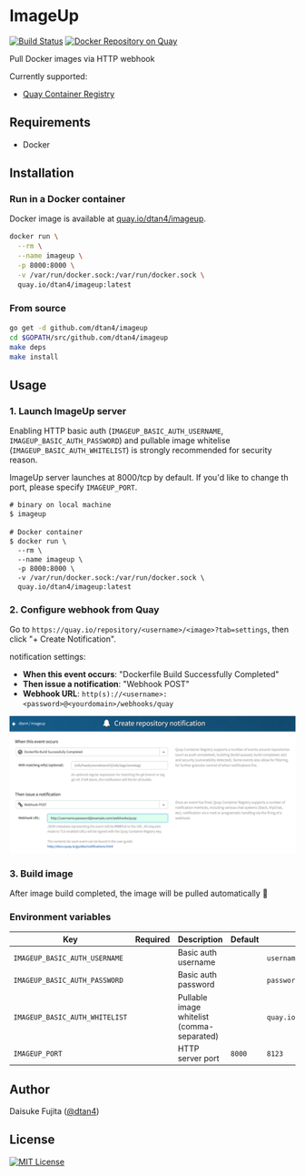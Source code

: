 # ImageUp

[![Build Status](https://travis-ci.org/dtan4/imageup.svg?branch=master)](https://travis-ci.org/dtan4/imageup)
[![Docker Repository on Quay](https://quay.io/repository/dtan4/imageup/status "Docker Repository on Quay")](https://quay.io/repository/dtan4/imageup)

Pull Docker images via HTTP webhook

Currently supported:

- [Quay Container Registry](https://quay.io/)

## Requirements

- Docker

## Installation

### Run in a Docker container

Docker image is available at [quay.io/dtan4/imageup](https://quay.io/repository/dtan4/imageup).

```bash
docker run \
  --rm \
  --name imageup \
  -p 8000:8000 \
  -v /var/run/docker.sock:/var/run/docker.sock \
  quay.io/dtan4/imageup:latest
```

### From source

```bash
go get -d github.com/dtan4/imageup
cd $GOPATH/src/github.com/dtan4/imageup
make deps
make install
```

## Usage

### 1. Launch ImageUp server

Enabling HTTP basic auth (`IMAGEUP_BASIC_AUTH_USERNAME`, `IMAGEUP_BASIC_AUTH_PASSWORD`) and pullable image whitelise (`IMAGEUP_BASIC_AUTH_WHITELIST`) is strongly recommended for security reason.

ImageUp server launches at 8000/tcp by default.
If you'd like to change th port, please specify `IMAGEUP_PORT`.

```sh-session
# binary on local machine
$ imageup

# Docker container
$ docker run \
  --rm \
  --name imageup \
  -p 8000:8000 \
  -v /var/run/docker.sock:/var/run/docker.sock \
  quay.io/dtan4/imageup:latest
```

### 2. Configure webhook from Quay

Go to `https://quay.io/repository/<username>/<image>?tab=settings`, then click "+ Create Notification".

notification settings:

- __When this event occurs__: "Dockerfile Build Successfully Completed"
- __Then issue a notification__: "Webhook POST"
- __Webhook URL__: `http(s)://<username>:<password>@<yourdomain>/webhooks/quay`

![](_images/create_notification.png)

### 3. Build image

After image build completed, the image will be pulled automatically :tada:

### Environment variables

| Key | Required | Description | Default | Example |
|-----|----------|-------------|---------|---------|
| `IMAGEUP_BASIC_AUTH_USERNAME` | | Basic auth username | | `username` |
| `IMAGEUP_BASIC_AUTH_PASSWORD` | | Basic auth password | | `password` |
| `IMAGEUP_BASIC_AUTH_WHITELIST` | | Pullable image whitelist (comma-separated) | | `quay.io/dtan4/imageup,nginx` |
| `IMAGEUP_PORT` | | HTTP server port | `8000` | `8123` |

## Author

Daisuke Fujita ([@dtan4](https://github.com/dtan4))

## License

[![MIT License](http://img.shields.io/badge/license-MIT-blue.svg?style=flat)](LICENSE)
